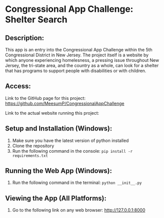 # Congressional App Challenge: Shelter Search

## Description:

This app is an entry into the Congressional App Challenge within the 5th Congressional District in New Jersey. The project itself is a website by which anyone experiencing homelesness, a pressing issue throughout New Jersey, the tri-state area, and the country as a whole, can look for a shelter that has programs to support people with disabilities or with children.

## Access:

Link to the GitHub page for this project: https://github.com/MeesumP/CongressionalAppChallenge 

Link to the actual website running this project: 

## Setup and Installation (Windows):

1. Make sure you have the latest version of python installed
2. Clone the repository
3. Run the following command in the console: ```pip install -r requirements.txt```

## Running the Web App (Windows):

1. Run the following command in the terminal: ```python __init__.py```

## Viewing the App (All Platforms):

1. Go to the following link on any web browser: http://127.0.0.1:8000